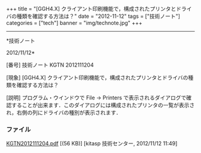 ﻿+++
title = "[GGH4.X] クライアント印刷機能で，構成されたプリンタとドライバの種類を確認する方法は？"
date = "2012-11-12"
tags = ["技術ノート"]
categories = ["tech"]
banner = "img/technote.jpg"
+++

-----------------------------------------------------------------------------------------------------------------------------

*技術ノート

2012/11/12*


[番号]
技術ノート KGTN 2012111204

[現象]
[GGH4.X]
クライアント印刷機能で，構成されたプリンタとドライバの種類を確認する方法は？

[説明]
プログラム・ウインドウで File → Printers
で表示されるダイアログで確認することが出来ます．このダイアログには構成されたプリンタの一覧が表示され，右側の列にドライバの種別が表示されます．


### ファイル

 
 


[KGTN2012111204.pdf](http://techreport.kitasp.net/attachments/download/1111/KGTN2012111204.pdf)
 [(56 KB)] [kitasp 技術センター, 2012/11/12
11:49]


 


 


